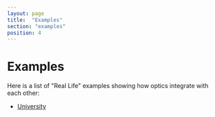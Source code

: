 ```yaml
---
layout: page
title:  "Examples"
section: "examples"
position: 4
---
```


# Examples

Here is a list of "Real Life" examples showing how optics integrate with each other:

-   [University](examples/university_example.html)

